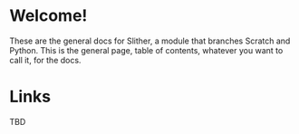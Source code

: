 # Welcome!
These are the general docs for Slither, a module that branches Scratch and Python. This is the general page, table of contents, whatever you want to call it, for the docs.

# Links
TBD
